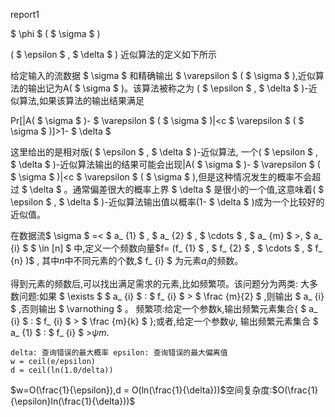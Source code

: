 report1

$ \phi $ ( $ \sigma $ ) 

( $ \epsilon $ , $ \delta $ ) 近似算法的定义如下所示

给定输入的流数据 $ \sigma $ 和精确输出 $ \varepsilon $ ( $ \sigma $ ),近似算法的输出记为A( $ \sigma $ )。该算法被称之为
( $ \epsilon $ , $ \delta $ )-近似算法,如果该算法的输出结果满足

Pr[|A( $ \sigma $ )- $ \varepsilon $ ( $ \sigma $ )|<c $ \varepsilon $ ( $ \sigma $ )]>1- $ \delta $ 



这里给出的是相对版( $ \epsilon $ , $ \delta $ )-近似算法, 一个( $ \epsilon $ , $ \delta $ )-近似算法输出的结果可能会出现|A( $ \sigma $ )- $ \varepsilon $ ( $ \sigma $ )|<c $ \varepsilon $ ( $ \sigma $ ),但是这种情况发生的概率不会超过 $ \delta $ 。通常偏差很大的概率上界 $ \delta $ 是很小的一个值,这意味着( $ \epsilon $ , $ \delta $ )-近似算法输出值以概率(1- $ \delta $ )成为一个比较好的近似值。





在数据流$ \sigma $ =< $ a_ {1} $ , $ a_ {2} $ , $ \cdots $ , $ a_ {m} $ >, $ a_ {i} $ $ \in [n] $ 中,定义一个频数向量$f= (f_ {1} $ , $ f_ {2} $ , $ \cdots $ , $ f_ {n} )$ ,
其中$n$中不同元素的个数,$ f_ {i} $ 为元素$a_i$的频数。

得到元素的频数后,可以找出满足需求的元素,比如频繁项。该问题分为两类:
 大多数问题:如果 $ \exists $ $ a_ {i} $ : $ f_ {i} $ > $ \frac {m}{2} $ ,则输出 $ a_ {i} $ ,否则输出 $ \varnothing $ 。
频繁项:给定一个参数k,输出频繁元素集合{ $ a_ {i} $ : $ f_ {i} $ > $ \frac {m}{k} $ };或者,给定一个参数$\psi$,
输出频繁元素集合 $ a_ {1} $ : $ f_ {i} $ >$\psi m$.

```
delta: 查询错误的最大概率 epsilon: 查询错误的最大偏离值
w = ceil(e/epsilon)
d = ceil(ln(1.0/delta))
```

$w=O(\frac{1}{\epsilon}),d = O(ln(\frac{1}{\delta}))$空间复杂度:$O(\frac{1}{\epsilon}ln(\frac{1}{\delta}))$

